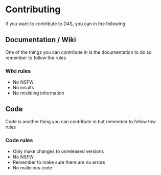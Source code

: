 # Contributing
If you want to contribute to D4S, you can in the following
## Documentation / Wiki
One of the things you can contribute in is the documentation to do so remember to follow the rules
### Wiki rules
 * No NSFW
 * No insults
 * No misliding information
## Code
Code is another thing you can contribute in but remember to follow thw rules
### Code rules
 * Only make changes to unreleased versions
 * No NSFW
 * Remember to make sure there are no errors
 * No malicious code
